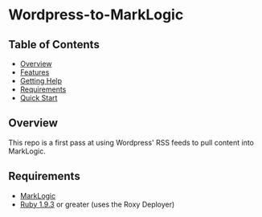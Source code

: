 # Wordpress-to-MarkLogic

## Table of Contents
 - [Overview](#overview)
 - [Features](#features)
 - [Getting Help](#getting-help)
 - [Requirements](#requirement)
 - [Quick Start](#quick-start)

## Overview
This repo is a first pass at using Wordpress' RSS feeds to pull content into MarkLogic. 

## Requirements
* [MarkLogic](https://developer.marklogic.com/products)
* [Ruby 1.9.3](http://www.ruby-lang.org/en/) or greater (uses the Roxy Deployer)

